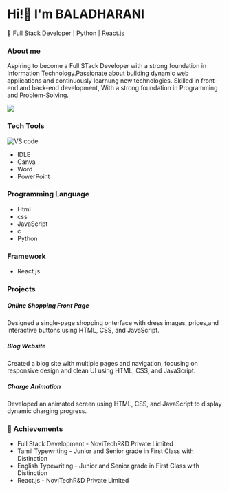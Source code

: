 

# Hi!👋 I'm BALADHARANI
🚀 Full Stack Developer | Python | React.js

### About me
Aspiring to become a Full STack Developer with a strong foundation in Information Technology.Passionate about building dynamic web applications and continuously learnung new technologies. Skilled in front-end and back-end development, With a strong foundation in Programming and Problem-Solving.

![](https://pskitservices.com/wp-content/uploads/2021/03/full-stack-php-developer.jpg)

### Tech Tools
 ![VS code](https://img.icons8.com/?size=100&id=9OGIyU8hrxW5&format=png&color=000000)
 * IDLE
 * Canva
 * Word
 * PowerPoint
 
 ### Programming Language
 *  Html
 * css
 * JavaScript
 * c
 * Python

### Framework
 * React.js 

### Projects
##### Online Shopping Front Page
Designed a single-page shopping onterface with dress images, prices,and interactive buttons using HTML, CSS, and JavaScript.
##### Blog Website
Created a blog site with multiple pages and navigation, focusing on responsive design and clean UI using HTML, CSS, and JavaScript.
##### Charge Animation
Developed an animated screen using HTML, CSS, and JavaScript to display dynamic charging progress.

### 🏅 Achievements
* Full Stack Development - NoviTechR&D Private Limited
* Tamil Typewriting - Junior and Senior grade in First Class with Distinction
* English Typewriting - Junior and Senior grade in First Class with Distinction
* React.js - NoviTechR&D Private Limited



